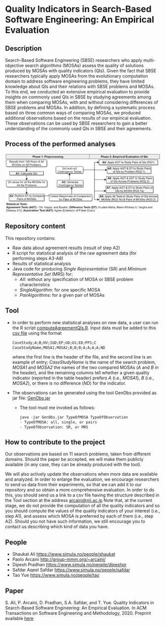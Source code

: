 # Quality Indicators in Search-Based Software Engineering: An Empirical Evaluation

## Description
Search-Based Software Engineering (SBSE) researchers who apply multi-objective search algorithms (MOSAs) assess the quality of solutions produced by MOSAs with quality indicators (QIs). Given the fact that SBSE researchers typically apply MOSAs from the evolutionary computation domain to address software engineering problems, they have limited knowledge about QIs and their relations with SBSE problems and MOSAs. To this end, we conducted an extensive empirical evaluation to provide insights on commonly used QIs in SBSE by studying agreements among them when comparing MOSAs, with and without considering differences of SBSE problems and MOSAs. In addition, by defining a systematic process based on three common ways of comparing MOSAs, we produced additional observations based on the results of our empirical evaluation. These observations can be used by SBSE researchers to gain a better understanding of the commonly used QIs in SBSE and their agreements.

## Process of the performed analyses
![Process](https://github.com/ERATOMMSD/QIsAgreementMOSAs/blob/master/statisticalTests/StatTestsProcess.png)

## Repository content
This repository contains: 
* Raw data about agreement results (result of step A2)
* R script for statistical analysis of the raw agreement data (for performing steps A3-A8)
* Results of statistical analysis
* Java code for producing *Single Representative* (SR) and *Minimum Representative Set* (MRS) for:
  * *All*: without any specification of MOSA or SBSE problem characteristics
  * *SingleAlgorithm*: for one specific MOSA
  * *PairAlgorithms*: for a given pair of MOSAs
  
## Tool
* In order to perform new statistical analyses on new data, a user can run the R script [computeAgreementQIs.R](https://github.com/ERATOMMSD/QIsAgreementMOSAs/blob/master/statisticalTests/computeAgreementQIs.R). Input data must be added to this 
[csv file](https://github.com/ERATOMMSD/QIsAgreementMOSAs/blob/master/statisticalTests/inputData/inputData.csv) using the format
   ```
   CaseStudy;A;B;HV;IGD;EP;GD;GS;ED;PFS;C
   CaseStudyName;MOSA1;MOSA2;B;B;B;A;A;A;A;ND
   ```
   where the first line is the header of the file, and the second line is an example of entry; *CaseStudyName* is the name of the search problem, *MOSA1* and *MOSA2* the names of the two compared MOSAs (*A* and *B* in the header), and the remaining columns tell whether a given quality indicator (reported in the table header) prefers *A* (i.e., *MOSA1*), *B* (i.e., *MOSA2*), or there is no difference (*ND*) for the indicator. 

* The observations can be generated using the tool GenObs provided as jar file: [GenObs.jar](https://github.com/ERATOMMSD/QIsAgreementMOSAs/blob/master/code/generatorReprSets/GenObs.jar?raw=true)
  * The tool must me invoked as follows:
     ```
     java -jar GenObs.jar TypeOfMOSA TypeOfObservation
     - TypeOfMOSA: all, single, or pairs
     - TypeOfObservation: SR, or MRS
     ```

## How to contribute to the project
Our observations are based on 11 search problems, taken from different domains.
Should the paper be accepted, we will make them publicly available (in any case, they can be already produced with the tool).

We will also actively update the observations when more data are available and analyzed.
In order to enlarge the evaluation, we encourage researchers to send us data from their experiments, so that we can add it to our repository and so obtain a more comprehensive evaluation. In order to do this, you should send us a link to a csv file having the structure described in the Tool section at the address arcaini@nii.ac.jp
Note that, at the current stage, we do not provide the computation of all the quality indicators and so you should compute the values of the quality indicators of your interest (i.e., step A1), and assess which MOSA is preferred by each of them (i.e., step A2). Should you not have such information, we still encourage you to contact us describing which kind of data you have.


## People
* Shaukat Ali https://www.simula.no/people/shaukat
* Paolo Arcaini http://group-mmm.org/~arcaini/
* Dipesh Pradhan https://www.simula.no/people/dipeshpr
* Safdar Aqeel Safdar https://www.simula.no/people/safdar
* Tao Yue https://www.simula.no/people/tao

## Paper
S. Ali, P. Arcaini, D. Pradhan, S.A. Safdar, and T. Yue. Quality Indicators in Search-Based Software Engineering: An Empirical Evaluation. In ACM Transactions on Software Engineering and Methodology, 2020. Preprint available [here](https://www.simula.no/publications/quality-indicators-search-based-software-engineering-empirical-evaluation)
